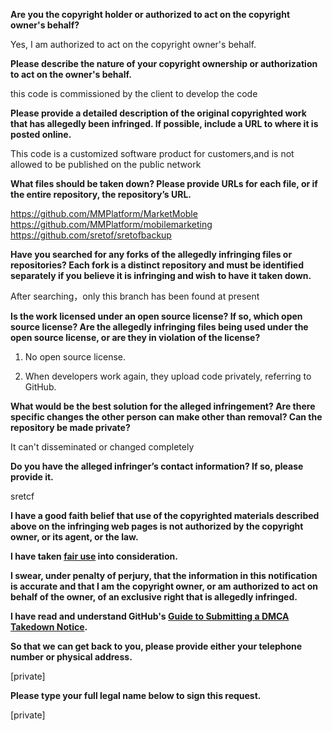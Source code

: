 **Are you the copyright holder or authorized to act on the copyright owner's behalf?**

Yes, I am authorized to act on the copyright owner's behalf.

**Please describe the nature of your copyright ownership or authorization to act on the owner's behalf.**

this code is commissioned by the client to develop the code

**Please provide a detailed description of the original copyrighted work that has allegedly been infringed. If possible, include a URL to where it is posted online.**

This code is a customized software product for customers,and is not allowed to be published on the public network

**What files should be taken down? Please provide URLs for each file, or if the entire repository, the repository’s URL.**

https://github.com/MMPlatform/MarketMoble  
https://github.com/MMPlatform/mobilemarketing  
https://github.com/sretof/sretofbackup

**Have you searched for any forks of the allegedly infringing files or repositories? Each fork is a distinct repository and must be identified separately if you believe it is infringing and wish to have it taken down.**

After searching，only this branch has been found at present

**Is the work licensed under an open source license? If so, which open source license? Are the allegedly infringing files being used under the open source license, or are they in violation of the license?**

1. No open source license.

2. When developers work again, they upload code privately, referring to GitHub.

**What would be the best solution for the alleged infringement? Are there specific changes the other person can make other than removal? Can the repository be made private?**

It can't disseminated or changed completely

**Do you have the alleged infringer’s contact information? If so, please provide it.**

sretcf

**I have a good faith belief that use of the copyrighted materials described above on the infringing web pages is not authorized by the copyright owner, or its agent, or the law.**

**I have taken <a href="https://www.lumendatabase.org/topics/22">fair use</a> into consideration.**

**I swear, under penalty of perjury, that the information in this notification is accurate and that I am the copyright owner, or am authorized to act on behalf of the owner, of an exclusive right that is allegedly infringed.**

**I have read and understand GitHub's <a href="https://docs.github.com/articles/guide-to-submitting-a-dmca-takedown-notice/">Guide to Submitting a DMCA Takedown Notice</a>.**

**So that we can get back to you, please provide either your telephone number or physical address.**

[private]

**Please type your full legal name below to sign this request.**

[private]
